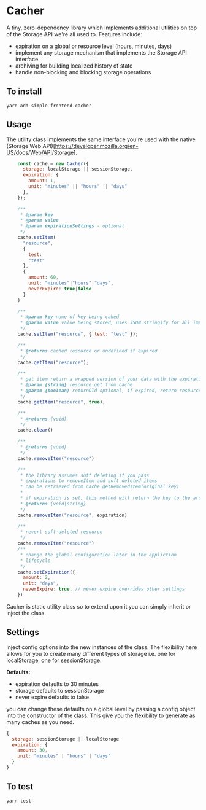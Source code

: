 # Cacher

A tiny, zero-dependency library which implements additional utilities on top of the Storage API we're all used to. Features include:
- expiration on a global or resource level (hours, minutes, days)
- implement any storage mechanism that implements the Storage API interface
- archiving for building localized history of state
- handle non-blocking and blocking storage operations

## To install

```
yarn add simple-frontend-cacher
```

## Usage

The utility class implements the same interface you're used with the native (Storage Web API)[https://developer.mozilla.org/en-US/docs/Web/API/Storage].

```js
    const cache = new Cacher({
      storage: localStorage || sessionStorage,
      expiration: {
        amount: 1,
        unit: "minutes" || "hours" || "days"
      },
    });

    /**
     * @param key
     * @param value
     * @param expirationSettings - optional
     */
    cache.setItem(
      "resource",
      {
        test:
        "test"
      },
      {
        amount: 60,
        unit: "minutes"|"hours"|"days",
        neverExpire: true|false
      }
    )

    /**
     * @param key name of key being cahed
     * @param value value being stored, uses JSON.stringify for all implemenations currently
     */
    cache.setItem("resource", { test: "test" });

    /**
     * @returns cached resource or undefined if expired
     */
    cache.getItem("resource");

    /**
     * get item return a wrapped version of your data with the expiration date and settings
     * @param {string} resource get from cache
     * @param {boolean} returnOld optional, if expired, return resource and expiration time
     */
    cache.getItem("resource", true);

    /**
     * @returns {void}
     */
    cache.clear()

    /**
     * @returns {void}
     */
    cache.removeItem("resource")

    /**
     * the library assumes soft deleting if you pass
     * expirations to removeItem and soft deleted items
     * can be retrieved from cache.getRemovedItem(original key)
     * 
     * if expiration is set, this method will return the key to the archived resource
     * @returns {void|string}
     */
    cache.removeItem("resource", expiration)

    /**
     * revert soft-deleted resource
     */
    cache.removeItem("resource")
    /**
     * change the global configuration later in the appliction
     * lifecycle
     */
    cache.setExpiration({
      amount: 2,
      unit: "days",
      neverExpire: true, // never expire overrides other settings
    })
```

Cacher is static utility class so to extend upon it you can simply inherit or inject the class.

## Settings
inject config options into the new instances of the class. The flexibility here allows for you to create many different types of storage i.e. one for localStorage, one for sessionStorage.

**Defaults:**
- expiration defaults to 30 minutes
- storage defaults to sessionStorage
- never expire defaults to false

you can change these defaults on a global level by passing a config object into the constructor of the class. This give you the flexibility to generate as many caches as you need.

```js
{
  storage: sessionStorage || localStorage
  expiration: {
    amount: 30,
    unit: "minutes" | "hours" | "days"
  }
}
```

## To test
```
yarn test
```
